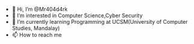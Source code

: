 - 👋 Hi, I’m @Mr404d4rk
- 👀 I’m interested in Computer Science,Cyber Security 
- 🌱 I’m currently learning Programming at UCSM(University of Computer Studies, Mandalay)
- 📫 How to reach me 
<!---
Mr404d4rk/Mr404d4rk is a ✨ special ✨ repository because its `README.md` (this file) appears on your GitHub profile.
You can click the Preview link to take a look at your changes.
--->

